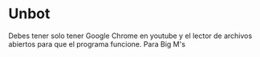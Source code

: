 # Unbot
Debes tener solo tener Google Chrome en youtube y el lector de archivos abiertos para que el programa funcione.
Para Big M's
